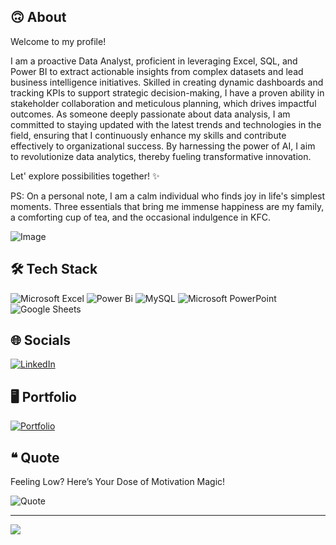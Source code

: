 ## 🙃 About

Welcome to my profile!

I am a proactive Data Analyst, proficient in leveraging Excel, SQL, and Power BI to extract actionable insights from complex datasets and lead business intelligence initiatives. Skilled in creating dynamic dashboards and tracking KPIs to support strategic decision-making, I have a proven ability in stakeholder collaboration and meticulous planning, which drives impactful outcomes. As someone deeply passionate about data analysis, I am committed to staying updated with the latest trends and technologies in the field, ensuring that I continuously enhance my skills and contribute effectively to organizational success. By harnessing the power of AI, I aim to revolutionize data analytics, thereby fueling transformative innovation.

Let' explore possibilities together! ✨

PS: On a personal note, I am a calm individual who finds joy in life's simplest moments. Three essentials that bring me immense happiness are my family, a comforting cup of tea, and the occasional indulgence in KFC.

<picture>
 <img alt="Image" src="https://i.imgur.com/huqy6oJ.png">
</picture>

## 🛠️ Tech Stack

![Microsoft Excel](https://img.shields.io/badge/Microsoft_Excel-217346?style=for-the-badge&logo=microsoft-excel&logoColor=white) ![Power Bi](https://img.shields.io/badge/power_bi-F2C811?style=for-the-badge&logo=powerbi&logoColor=black) ![MySQL](https://img.shields.io/badge/mysql-4479A1.svg?style=for-the-badge&logo=mysql&logoColor=white) ![Microsoft PowerPoint](https://img.shields.io/badge/Microsoft_PowerPoint-B7472A?style=for-the-badge&logo=microsoft-powerpoint&logoColor=white) ![Google Sheets](https://img.shields.io/badge/Google%20Sheets-34A853?style=for-the-badge&logo=google-sheets&logoColor=white)

## 🌐 Socials

[![LinkedIn](https://img.shields.io/badge/LinkedIn-%230077B5.svg?logo=linkedin&logoColor=white)](https://www.linkedin.com/in/sowmya-ramineni-545991278/) 

## 🖥️ Portfolio

[![Portfolio](https://img.shields.io/badge/Portfolio-%23000000.svg?style=for-the-badge&logo=firefox&logoColor=#FF7139)](https://sowmyaramineni.netlify.app/)

## ❝ Quote

Feeling Low? Here’s Your Dose of Motivation Magic!

![Quote](https://github-readme-quotes-bay.vercel.app/quote?animation=grow_out_in&theme=gruvbox&font=Architect&quoteCategory=life)

---

[![](https://visitcount.itsvg.in/api?id=sowrami2&label=Profile%20Views&color=8&icon=6&pretty=false)](https://visitcount.itsvg.in)
